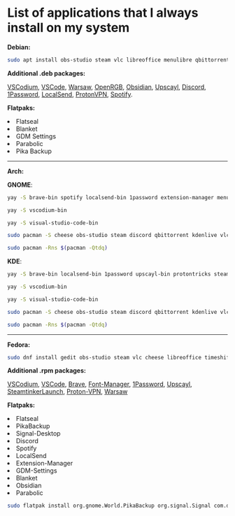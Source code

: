 # List of applications that I always install on my system

**Debian:**
```bash
sudo apt install obs-studio steam vlc libreoffice menulibre qbittorrent kdenlive wine protontricks lutris gimp krita gparted grub-customizer audacity geary goverlay picard piper guvcview chromium
```
**Additional .deb packages:**

[VSCodium](https://github.com/VSCodium/vscodium/releases/download/1.93.1.24256/codium_1.93.1.24256_amd64.deb), [VSCode](https://code.visualstudio.com/docs/?dv=linux64_deb), [Warsaw](https://cloud.gastecnologia.com.br/bb/downloads/ws/warsaw_setup64.deb), [OpenRGB](https://openrgb.org/releases/release_0.9/openrgb_0.9_amd64_bookworm_b5f46e3.deb), [Obsidian](https://github.com/obsidianmd/obsidian-releases/releases/download/v1.6.7/obsidian_1.6.7_amd64.deb), [Upscayl](https://github.com/upscayl/upscayl/releases/download/v2.11.5/upscayl-2.11.5-linux.deb), [Discord](https://discord.com/api/download?platform=linux&format=deb), [1Password](https://downloads.1password.com/linux/debian/amd64/stable/1password-latest.deb), [LocalSend](https://github.com/localsend/localsend/releases/download/v1.15.4/LocalSend-1.15.4-linux-x86-64.deb), [ProtonVPN](https://protonvpn.com/support/official-linux-vpn-ubuntu/), [Spotify](https://www.spotify.com/br-en/download/linux/).

**Flatpaks:**

<li>Flatseal
<li>Blanket
<li>GDM Settings
<li>Parabolic
<li>Pika Backup

***
**Arch:**

**GNOME**:

```bash
yay -S brave-bin spotify localsend-bin 1password extension-manager menulibre gdm-settings upscayl-bin protontricks steamtinkerlaunch parabolic proton-vpn-gtk-app hunspell-en_gb hunspell-pt-br
```

```bash
yay -S vscodium-bin
```

```bash
yay -S visual-studio-code-bin
```
```bash
sudo pacman -S cheese obs-studio steam discord qbittorrent kdenlive vlc libreoffice-fresh blanket wine font-manager timeshift gedit lutris gimp obsidian network-manager-applet grub-customizer gparted audacity geary signal-desktop goverlay picard openrgb piper chromium firefox guvcview ffmpegthumbs ffmpegthumbnailer kimageformats qt6-imageformats
```

```bash
sudo pacman -Rns $(pacman -Qtdq)
```

**KDE**:

```bash
yay -S brave-bin localsend-bin 1password upscayl-bin protontricks steamtinkerlaunch media-downloader proton-vpn-gtk-app hunspell-en_gb hunspell-pt-br 
```

```bash
yay -S vscodium-bin
```

```bash
yay -S visual-studio-code-bin
```

```bash
sudo pacman -S cheese obs-studio steam discord qbittorrent kdenlive vlc vorta libreoffice-fresh wine timeshift kate lutris gimp obsidian network-manager-applet grub-customizer audacity signal-desktop goverlay openrgb piper chromium firefox okular ark gwenview spectacle kwalletmanager kalk partitionmanager guvcview-qt kfind ksystemlog elisa kmail kgeography kcolorchooser kclock ffmpegthumbs ffmpegthumbnailer kimageformats qt6-imageformats
```

```bash
sudo pacman -Rns $(pacman -Qtdq)
```

***
**Fedora:**
```bash
sudo dnf install gedit obs-studio steam vlc cheese libreoffice timeshift menulibre qbittorrent kdenlive wine protontricks lutris gimp gparted grub-customizer audacity geary goverlay picard openrgb piper guvcview chromium firefox
```

**Additional .rpm packages:**

[VSCodium](https://github.com/VSCodium/vscodium/releases/{download/1.94.2.24286/codium-1.94.2.24286-el8.x86_64.rpm), [VSCode](https://code.visualstudio.com/sha/download?build=stable&os=linux-rpm-x64), [Brave](https://brave.com/linux/), [Font-Manager](https://github.com/FontManager/font-manager), [1Password](https://support.1password.com/install-linux/#get-1password-for-linux), [Upscayl](https://github.com/upscayl/upscayl/releases/download/v2.11.5/upscayl-2.11.5-linux.rpm), [SteamtinkerLaunch](https://copr.fedorainfracloud.org/coprs/capucho/steamtinkerlaunch), [Proton-VPN](https://protonvpn.com/support/official-linux-vpn-fedora), [Warsaw](https://cloud.gastecnologia.com.br/bb/downloads/ws/warsaw_setup64.rpm)

**Flatpaks:**

<li>Flatseal
<li>PikaBackup
<li>Signal-Desktop
<li>Discord
<li>Spotify
<li>LocalSend
<li>Extension-Manager
<li>GDM-Settings
<li>Blanket
<li>Obsidian
<li>Parabolic

```bash
sudo flatpak install org.gnome.World.PikaBackup org.signal.Signal com.discordapp.Discord com.spotify.Client org.localsend.localsend_app com.mattjakeman.ExtensionManager io.github.realmazharhussain.GdmSettings com.rafaelmardojai.Blanket md.obsidian.Obsidian org.nickvision.tubeconverter
```